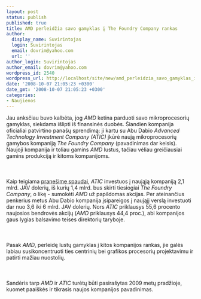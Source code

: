```yaml
---
layout: post
status: publish
published: true
title: AMD perleidžia savo gamyklas į The Foundry Company rankas
author:
  display_name: Suvirintojas
  login: Suvirintojas
  email: dovrim@yahoo.com
  url: ''
author_login: Suvirintojas
author_email: dovrim@yahoo.com
wordpress_id: 2540
wordpress_url: http://localhost/site/new/amd_perleidzia_savo_gamyklas_i_the_foundry_company_rankas/
date: '2008-10-07 21:05:23 +0300'
date_gmt: '2008-10-07 21:05:23 +0300'
categories:
- Naujienos
---
```

<p>Jau anksčiau buvo kalbėta, jog <i>AMD</i> ketina parduoti savo mikroprocesorių gamyklas, siekdama išlipti iš finansinės duobės. Šiandien kompanija oficialiai patvirtino panašų sprendimą: ji kartu su Abu Dabio <i>Advanced Technology Investment Company (ATIC)</i> įkūrė naują mikroprocesorių gamybos kompaniją <i>The Foundry Company</i> (pavadinimas dar keisis). Naujoji kompanija ir toliau gamins <i>AMD</i> lustus, tačiau vėliau greičiausiai gamins produkciją ir kitoms kompanijoms.<br />
<br><br />
<br>Kaip teigiama <a class="ns" href="http://www.amd.com/us-en/Corporate/VirtualPressRoom/0,,51_104_543~128482,00.html?redir=FDR001">pranešime spaudai</a>, <i>ATIC</i> investuos į naująją kompaniją 2,1 mlrd. JAV dolerių, iš kurių 1,4 mlrd. bus skirti tiesiogiai <i>The Foundry Company</i>, o likę - sumokėti <i>AMD</i> už papildomas akcijas. Per ateinančius penkerius metus Abu Dabio kompanija įsipareigos į naująjį verslą investuoti dar nuo 3,6 iki 6 mlrd. JAV dolerių. Nors <i>ATIC</i> priklausys 55,6 procento naujosios bendrovės akcijų (<i>AMD</i> priklausys 44,4 proc.), abi kompanijos gaus lygias balsavimo teises direktorių taryboje.<br />
<br><br />
<br>Pasak <i>AMD</i>, perleidę lustų gamyklas į kitos kompanijos rankas, jie galės labiau susikoncentruoti ties centrinių bei grafikos procesorių projektavimu ir patirti mažiau nuostolių.<br />
<br><br />
<br>Sandėris tarp <i>AMD</i> ir <i>ATIC</i> turėtų būti pasirašytas 2009 metų pradžioje, kuomet paaiškės ir tikrasis naujos kompanijos pavadinimas.<br />
<br><br />
<br><br />
<br></p>
